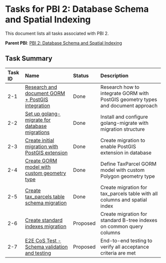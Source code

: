 # Tasks for PBI 2: Database Schema and Spatial Indexing

This document lists all tasks associated with PBI 2.

**Parent PBI**: [PBI 2: Database Schema and Spatial Indexing](./prd.md)

## Task Summary

| Task ID | Name | Status | Description |
| :------ | :--- | :------ | :---------- |
| 2-1 | [Research and document GORM + PostGIS integration](./2-1.md) | Done | Research how to integrate GORM with PostGIS geometry types and document approach |
| 2-2 | [Set up golang-migrate for database migrations](./2-2.md) | Done | Install and configure golang-migrate with migration structure |
| 2-3 | [Create initial migration with PostGIS extension](./2-3.md) | Done | Create migration to enable PostGIS extension in database |
| 2-4 | [Create GORM model with custom geometry type](./2-4.md) | Done | Define TaxParcel GORM model with custom Polygon geometry type |
| 2-5 | [Create tax_parcels table schema migration](./2-5.md) | Done | Create migration for tax_parcels table with all columns and spatial index |
| 2-6 | [Create standard indexes migration](./2-6.md) | Proposed | Create migration for standard B-tree indexes on common query columns |
| 2-7 | [E2E CoS Test - Schema validation and testing](./2-7.md) | Proposed | End-to-end testing to verify all acceptance criteria are met |

